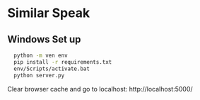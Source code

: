 # Similar Speak

## Windows Set up

```sh
  python -m ven env
  pip install -r requirements.txt 
  env/Scripts/activate.bat
  python server.py
```

Clear browser cache and go to localhost: http://localhost:5000/